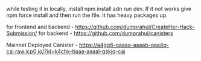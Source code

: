 while testing it in locally, install npm install adn run dev. If it not works give npm force install and then run the file. It has heavy packages up.

for frontend and backend - https://github.com/dumprahul/CreateHer-Hack-Submission/
for backend - https://github.com/dumprahul/canisters

Mainnet Deployed Canister -  https://a4gq6-oaaaa-aaaab-qaa4q-cai.raw.icp0.io/?id=k4chk-tiaaa-aaaal-qskjq-cai
